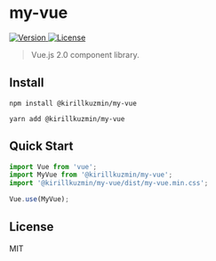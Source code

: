 # my-vue

<a href="https://www.npmjs.com/package/@kirillkuzmin/my-vue">
  <img src="https://img.shields.io/npm/v/@kirillkuzmin/my-vue.svg?style=flat-square" alt="Version">
</a>
<a href="https://github.com/kirillkuzmin/my-vue/blob/master/LICENSE">
  <img src="https://img.shields.io/npm/l/@kirillkuzmin/my-vue.svg?style=flat-square" alt="License">
</a>

> Vue.js 2.0 component library.

## Install

```
npm install @kirillkuzmin/my-vue
```

```
yarn add @kirillkuzmin/my-vue
```

## Quick Start

```javascript
import Vue from 'vue';
import MyVue from '@kirillkuzmin/my-vue';
import '@kirillkuzmin/my-vue/dist/my-vue.min.css';

Vue.use(MyVue);
```

## License

MIT
